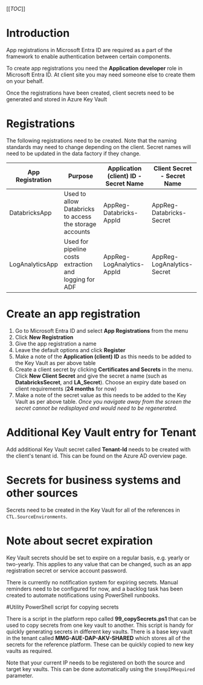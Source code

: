 [[_TOC_]]

# Introduction

App registrations in Microsoft Entra ID are required as a part of the framework to enable authentication between certain components.

To create app registrations you need the **Application developer** role in Microsoft Entra ID. At client site you may need someone else to create them on your behalf.

Once the registrations have been created, client secrets need to be generated and stored in Azure Key Vault


# Registrations

The following registrations need to be created. Note that the naming standards may need to change depending on the client. Secret names will need to be updated in the data factory if they change.


| **App Registration** |**Purpose**  |  **Application (client) ID - Secret Name**| **Client Secret - Secret Name** |
|--|--|--|--|
|  DatabricksApp|Used to allow Databricks to access the storage accounts  |AppReg-Databricks-AppId  | AppReg-Databricks-Secret |
| LogAnalyticsApp | Used for pipeline costs extraction and logging for ADF | AppReg-LogAnalytics-AppId | AppReg-LogAnalytics-Secret |

# Create an app registration

1. Go to Microsoft Entra ID and select **App Registrations** from the menu
1. Click **New Registration**
1. Give the app registration a name
1. Leave the default options and click **Register**
1. Make a note of the **Application (client) ID** as this needs to be added to the Key Vault as per above table
1. Create a client secret by clicking **Certificates and Secrets** in the menu. Click **New Client Secret** and give the secret a name (such as **DatabricksSecret**, and **LA_Secret**). Choose an expiry date based on client requirements (**24 months** for now)
1. Make a note of the secret value as this needs to be added to the Key Vault as per above table. _Once you navigate away from the screen the secret cannot be redisplayed and would need to be regenerated._

# Additional Key Vault entry for Tenant

Add additional Key Vault secret called **Tenant-Id** needs to be created with the client's tenant id. This can be found on the Azure AD overview page.

# Secrets for business systems and other sources

Secrets need to be created in the Key Vault for all of the references in `CTL.SourceEnvironments`.

# Note about secret expiration

Key Vault secrets should be set to expire on a regular basis, e.g. yearly or two-yearly. This applies to any value that can be changed, such as an app registration secret or service account password.

There is currently no notification system for expiring secrets. Manual reminders need to be configured for now, and a backlog task has been created to automate notifications using PowerShell runbooks.

#Utility PowerShell script for copying secrets

There is a script in the platform repo called **99_copySecrets.ps1** that can be used to copy secrets from one key vault to another. This script is handy for quickly generating secrets in different key vaults. There is a base key vault in the tenant called **MMG-AUE-DAP-AKV-SHARED** which stores all of the secrets for the reference platform. These can be quickly copied to new key vaults as required.

Note that your current IP needs to be registered on both the source and target key vaults. This can be done automatically using the `$tempIPRequired` parameter.
 

